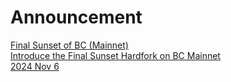 
# Announcement

<div class="doc-announce">
    <a href="./final-sunset-bc-mainnet/">
        <div>
            <div class="announce-title">Final Sunset of BC (Mainnet)</div>
            <div class="announce-desc">Introduce the Final Sunset Hardfork on BC Mainnet</div>
        </div>
        <span class="announce-date">2024 Nov 6</span>
    </a>
</div>
